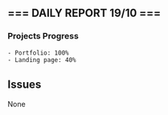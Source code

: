 ## === DAILY REPORT 19/10 ===

### Projects Progress

    - Portfolio: 100%
    - Landing page: 40%

## Issues

None